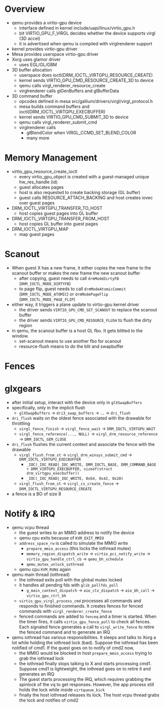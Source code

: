 # Overview

 - qemu provides a virtio-gpu device
   - interface defined in kernel include/uapi/linux/virtio_gpu.h
   - bit VIRTIO_GPU_F_VIRGL decides whether the device supports virgl (3D accel)
   - it is advertised when qemu is compiled with virglrenderer support
 - kernel provides virtio-gpu driver
 - Mesa provides userspace virtio-gpu driver
 - Xorg uses glamor driver
   - uses EGL/GL/GBM
 - 3D buffer allocation
   - userspace does ioctl(DRM_IOCTL_VIRTGPU_RESOURCE_CREATE)
   - kernel sends VIRTIO_GPU_CMD_RESOURCE_CREATE_3D to device
   - qemu calls virgl_renderer_resource_create
   - virglrenderer calls glGenBuffers and glBufferData
 - 3D command buffer
   - opcodes defined in mesa src/gallium/drivers/virgl/virgl_protocol.h
   - mesa builds command buffers and ioctl(DRM_IOCTL_VIRTGPU_EXECBUFFER)
   - kernel sends VIRTIO_GPU_CMD_SUBMIT_3D to device
   - qemu calls virgl_renderer_submit_cmd
   - virglrenderer calls
     - glBlendColor when VIRGL_CCMD_SET_BLEND_COLOR
     - many more

# Memory Management

 - virtio_gpu_resource_create_ioctl
   - every virtio_gpu_object is created with a guest-managed unique
     hw_res_handle (id)
   - guest allocates pages
   - host is also requested to create backing storage (GL buffer)
   - guest calls RESOURCE_ATTACH_BACKING and host creates iovec over guest pages
 - DRM_IOCTL_VIRTGPU_TRANSFER_TO_HOST
   - host copies guest pages into GL buffer
 - DRM_IOCTL_VIRTGPU_TRANSFER_FROM_HOST
   - host copies GL buffer into guest pages
 - DRM_IOCTL_VIRTGPU_MAP
   - map guest pages

# Scanout

* When guest X has a new frame, it either copies the new frame to the scanout
  buffer or makes the new frame the new scanout buffer
  * after copying, guest needs to call `drmModeDirtyFB`
    (`DRM_IOCTL_MODE_DIRTYFB`)
  * to page flip, guest needs to call `drmModeAtomicCommit`
    (`DRM_IOCTL_MODE_ATOMIC`) or `drmModePageFlip`
    (`DRM_IOCTL_MODE_PAGE_FLIP`)
* either way, it triggers a plane update to virtio-gpu kernel driver
  * the driver sends `VIRTIO_GPU_CMD_SET_SCANOUT` to replace the scanout
    buffer
  * the driver sends `VIRTIO_GPU_CMD_RESOURCE_FLUSH` to flush the dirty region
* in qemu, the scanout buffer is a host GL fbo.  It gets blitted to the
  window.
  * set-scanout means to use another fbo for scanout
  * resource-flush means to do the blit and swapbuffer

# Fences

# glxgears

 - after initial setup, interact with the device only in `glXSwapBuffers`
 - specifically, only in the implicit flush
   - `glXSwapBuffers` -> `dri3_swap_buffers` -> ... -> `dri_flush`
 - `dri_flush` waits on the oldest fence associated with the drawable for
   throttling
   - `virgl_fence_finish` -> `virgl_fence_wait` -> `DRM_IOCTL_VIRTGPU_WAIT`
   - `virgl_fence_reference(..., NULL)` -> `virgl_drm_resource_reference` -> `DRM_IOCTL_GEM_CLOSE`
 - `dri_flush` flushes the current context and associate the fence with the
   drawable
   - `virgl_flush_from_st` -> `virgl_drm_winsys_submit_cmd` -> `DRM_IOCTL_VIRTGPU_EXECBUFFER`
     - `_IOC(_IOC_READ|_IOC_WRITE,
             DRM_IOCTL_BASE,
             DRM_COMMAND_BASE + DRM_VIRTGPU_EXECBUFFER,
             sizeof(struct drm_virtgpu_execbuffer))`
     - `_IOC(_IOC_READ|_IOC_WRITE, 0x64, 0x42, 0x20)`
   - `virgl_flush_from_st` -> `virgl_cs_create_fence` -> `DRM_IOCTL_VIRTGPU_RESOURCE_CREATE`
 - a fence is a BO of size 8

# Notify & IRQ

- qemu vcpu thread
  - the guest writes to an MMIO address to notify the device
  - qemu cpu exits because of `KVM_EXIT_MMIO`
  - `address_space_rw` is called to simulate the MMIO write
    - `prepare_mmio_access` (this locks the iothread mutex)
    - `memory_region_dispatch_write`
        -> `virtio_pci_notify_write`
        -> `virtio_gpu_handle_ctrl_cb`
        -> `qemu_bh_schedule`
    - `qemu_mutex_unlock_iothread`
  - qemu cpu `KVM_RUN`s again
- qemu main thread (iothread)
  - the iothread exits poll with the global mutex locked
  - it handles all pending fds with `glib_pollfds_poll`
    - `g_main_context_dispatch`
      -> `aio_ctx_dispatch`
      -> `aio_bh_call`
      -> `virtio_gpu_ctrl_bh`
  - `virtio_gpu_virgl_process_cmd` processes all commands and responds to
    finished commands.  It creates fences for fenced commands with
    `virgl_renderer_create_fence`
  - fenced commands are added to `fenceq` and a timer is started.  When the
    timer fires, it calls `virtio_gpu_fence_poll` to check all fences.  Each
    signaled fence generates a call to `virgl_write_fence` to retire the
    fenced command and to generate an IRQ
- qemu iothread has various responsibilities.  It sleeps and talks to Xorg a
  lot while holding the iothread lock (bad).  Suppose the iothread has been
  notified of cmd1.  If the guest goes on to notify of cmd2 now,
  - the MMIO would be blocked in host `prepare_mmio_access` trying to grab the
    iothread lock
  - the iothread finally stops talking to X and starts processing cmd1.
    Suppose cmd1 is lightweight, the iothread goes on to retire it and
    generates an IRQ
  - The guest starts processing the IRQ, which requires grabbing the spinlock
    of the vq to get responses.  However, the app process still holds the lock
    while inside `virtqueue_kick`
  - finally the host iothread releases its lock.  The host vcpu thread grabs
    the lock and notifies of cmd2

